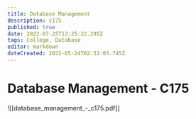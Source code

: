 ```yaml
---
title: Database Management
description: c175
published: true
date: 2022-07-25T13:25:22.295Z
tags: College, Database
editor: markdown
dateCreated: 2022-05-24T02:32:03.745Z
---
```


# Database Management - C175
![[database_management_-_c175.pdf]]